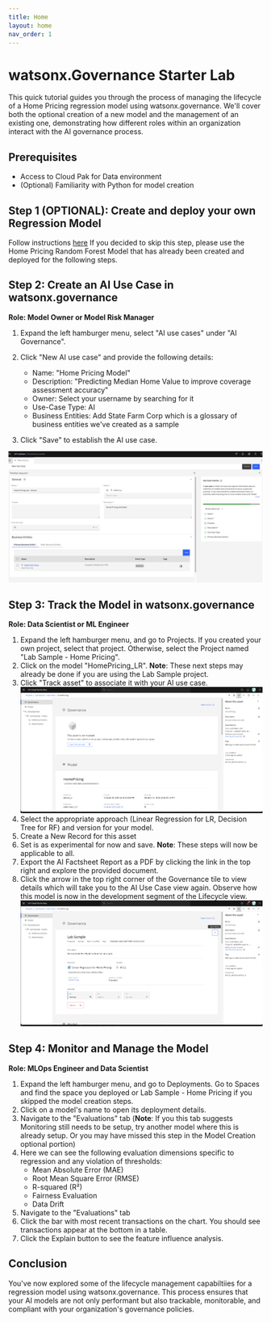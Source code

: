 ```yaml
---
title: Home
layout: home
nav_order: 1
---
```


# watsonx.Governance Starter Lab

This quick tutorial guides you through the process of managing the lifecycle of a Home Pricing regression model using watsonx.governance. We'll cover both the optional creation of a new model and the management of an existing one, demonstrating how different roles within an organization interact with the AI governance process.

## Prerequisites

- Access to Cloud Pak for Data environment
- (Optional) Familiarity with Python for model creation

## Step 1 (OPTIONAL): Create and deploy your own Regression Model
Follow instructions [here](https://ashwinpo.github.io/watsonx-gov-lab/docs/Creating-a-Model.html)
If you decided to skip this step, please use the Home Pricing Random Forest Model that has already been created and deployed for the following steps.

## Step 2: Create an AI Use Case in watsonx.governance

**Role: Model Owner or Model Risk Manager**

1. Expand the left hamburger menu, select "AI use cases" under "AI Governance".
2. Click "New AI use case" and provide the following details:
   - Name: "Home Pricing Model"
   - Description: "Predicting Median Home Value to improve coverage assessment accuracy"
   - Owner: Select your username by searching for it
   - Use-Case Type: AI
   - Business Entities: Add State Farm Corp which is a glossary of business entities we've created as a sample
     
3. Click "Save" to establish the AI use case.

![New AI Use Case](./assets/New_AI_Use_Case.png)

## Step 3: Track the Model in watsonx.governance

**Role: Data Scientist or ML Engineer**

1. Expand the left hamburger menu, and go to Projects. If you created your own project, select that project. Otherwise, select the Project named "Lab Sample - Home Pricing".
2. Click on the model "HomePricing_LR".
**Note**: These next steps may already be done if you are using the Lab Sample project.
4. Click "Track asset" to associate it with your AI use case.
![Track Model](./assets/AI_fact_not_tracked.png)
5. Select the appropriate approach (Linear Regression for LR, Decision Tree for RF) and version for your model.
6. Create a New Record for this asset
7. Set is as experimental for now and save.
**Note**: These steps will now be applicable to all.
9. Export the AI Factsheet Report as a PDF by clicking the link in the top right and explore the provided document.
10. Click the arrow in the top right corner of the Governance tile to view details which will take you to the AI Use Case view again. Observe how this model is now in the development segment of the Lifecycle view.
![Factsheet_view](./assets/AI_fact_view_details.png)   

## Step 4: Monitor and Manage the Model

**Role: MLOps Engineer and Data Scientist**

1. Expand the left hamburger menu, and go to Deployments. Go to Spaces and find the space you deployed or Lab Sample - Home Pricing if you skipped the model creation steps.
2. Click on a model's name to open its deployment details.
3. Navigate to the "Evaluations" tab (**Note**: If you this tab suggests Monitoring still needs to be setup, try another model where this is already setup. Or you may have missed this step in the Model Creation optional portion)
4. Here we can see the following evaluation dimensions specific to regression and any violation of thresholds:
   - Mean Absolute Error (MAE)
   - Root Mean Square Error (RMSE)
   - R-squared (R²)
   - Fairness Evaluation
   - Data Drift
5. Navigate to the "Evaluations" tab
6. Click the bar with most recent transactions on the chart. You should see transactions appear at the bottom in a table.
7. Click the Explain button to see the feature influence analysis.

## Conclusion

You've now explored some of the lifecycle management capabiltiies for a regression model using watsonx.governance. This process ensures that your AI models are not only performant but also trackable, monitorable, and compliant with your organization's governance policies.


